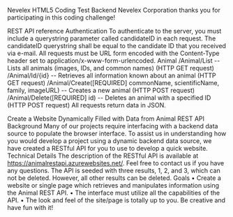 Nevelex HTML5 Coding Test Backend
Nevelex Corporation thanks you for participating in this coding challenge!

REST API reference
Authentication
To authenticate to the server, you must include a querystring parameter called candidateID in each request. The candidateID querystring shall be equal to the candidate ID that you received via e-mail.
All requests must be URL form encoded with the Content-Type header set to application/x-www-form-urlencoded.
Animal
/Animal/List -- Lists all animals (images, IDs, and common names) (HTTP GET request)
/Animal/Id/{id} -- Retrieves all information known about an animal (HTTP GET request)
/Animal/Create([REQUIRED] commonName, scientificName, family, imageURL) -- Creates a new animal (HTTP POST request)
/Animal/Delete([REQUIRED] id) -- Deletes an animal with a specified ID (HTTP POST request)
All requests return data in JSON.


Create a Website Dynamically
Filled with Data from
Animal REST API
Background
Many of our projects require interfacing with a backend data source to populate the browser interface.  To assist us in understanding how you would develop a project using a dynamic backend data source, we have created a RESTful API for you to use to develop a quick website.
Technical Details
The description of the RESTful API is available at https://animalrestapi.azurewebsites.net/.  Feel free to contact us if you have any questions.
The API is seeded with three results, 1, 2, and 3, which can not be deleted.  However, all other results can be deleted.
Goals
•	Create a website or single page which retrieves and manipulates information using the Animal REST API. 
•	The interface must utilize all the capabilities of the API.
•	The look and feel of the site/page is totally up to you. Be creative and have fun with it!

